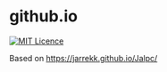 # github.io

[![MIT Licence](https://badges.frapsoft.com/os/mit/mit.svg?v=103)](https://opensource.org/licenses/mit-license.php)


Based on <https://jarrekk.github.io/Jalpc/>

